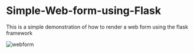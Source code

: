 # Simple-Web-form-using-Flask
This is a simple demonstration of how to render a web form using the flask framework

![webform](https://user-images.githubusercontent.com/24851079/61681209-328f6200-ad2a-11e9-9065-76da96f559e1.JPG)

